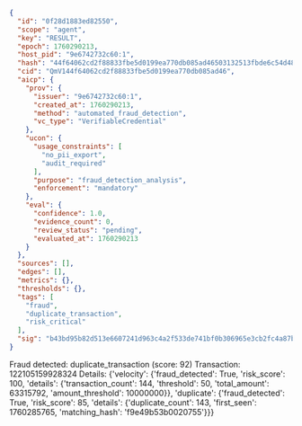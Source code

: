 ```json
{
  "id": "0f28d1883ed82550",
  "scope": "agent",
  "key": "RESULT",
  "epoch": 1760290213,
  "host_pid": "9e6742732c60:1",
  "hash": "44f64062cd2f88833fbe5d0199ea770db085ad46503132513fbde6c54d48631c",
  "cid": "QmV144f64062cd2f88833fbe5d0199ea770db085ad46",
  "aicp": {
    "prov": {
      "issuer": "9e6742732c60:1",
      "created_at": 1760290213,
      "method": "automated_fraud_detection",
      "vc_type": "VerifiableCredential"
    },
    "ucon": {
      "usage_constraints": [
        "no_pii_export",
        "audit_required"
      ],
      "purpose": "fraud_detection_analysis",
      "enforcement": "mandatory"
    },
    "eval": {
      "confidence": 1.0,
      "evidence_count": 0,
      "review_status": "pending",
      "evaluated_at": 1760290213
    }
  },
  "sources": [],
  "edges": [],
  "metrics": {},
  "thresholds": {},
  "tags": [
    "fraud",
    "duplicate_transaction",
    "risk_critical"
  ],
  "sig": "b43bd95b82d513e6607241d963c4a2f533de741bf0b306965e3cb2fc4a87b90c"
}
```

Fraud detected: duplicate_transaction (score: 92)
Transaction: 122105159928324
Details: {'velocity': {'fraud_detected': True, 'risk_score': 100, 'details': {'transaction_count': 144, 'threshold': 50, 'total_amount': 63315792, 'amount_threshold': 10000000}}, 'duplicate': {'fraud_detected': True, 'risk_score': 85, 'details': {'duplicate_count': 143, 'first_seen': 1760285765, 'matching_hash': 'f9e49b53b0020755'}}}